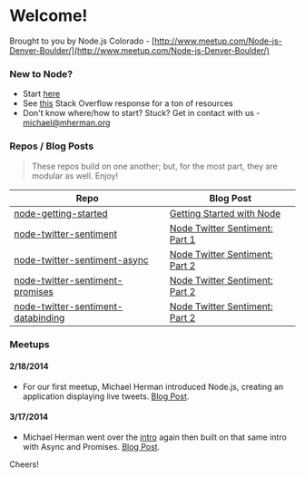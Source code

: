# Welcome!

Brought to you by Node.js Colorado - [http://www.meetup.com/Node-js-Denver-Boulder/](http://www.meetup.com/Node-js-Denver-Boulder/)

### New to Node?

- Start [here](https://github.com/mjhea0/node-getting-started)
- See [this](http://stackoverflow.com/a/5511507) Stack Overflow response for a ton of resources
- Don't know where/how to start? Stuck? Get in contact with us - michael@mherman.org

### Repos / Blog Posts

> These repos build on one another; but, for the most part, they are modular as well. Enjoy!

| Repo                                                                                                        | Blog Post |
|-------------------------------------------------------------------------------------------------------------|--------------------------------------------------------------|
| [node-getting-started](https://github.com/mjhea0/node-getting-started)                                      | [Getting Started with Node](https://github.com/mjhea0/node-getting-started/blob/master/readme.md)
| [node-twitter-sentiment](https://github.com/Nodejs-Colorado/node-twitter-sentiment)                         | [Node Twitter Sentiment: Part 1](http://mherman.org/blog/2014/02/19/node-twitter-sentiment/#.UyiDUa1dVSQ)    | 
| [node-twitter-sentiment-async](https://github.com/Nodejs-Colorado/node-twitter-sentiment-async)             | [Node Twitter Sentiment: Part 2](http://mherman.org/blog/2014/02/19/node-twitter-sentiment/#.UyiDUa1dVSQ)          |                          
| [node-twitter-sentiment-promises](https://github.com/Nodejs-Colorado/node-twitter-sentiment-promises)       | [Node Twitter Sentiment: Part 2](http://mherman.org/blog/2014/02/19/node-twitter-sentiment/#.UyiDUa1dVSQ)
| [node-twitter-sentiment-databinding](https://github.com/Nodejs-Colorado/node-twitter-sentiment-databinding) |     [Node Twitter Sentiment: Part 2](http://mherman.org/blog/2014/02/19/node-twitter-sentiment/#.UyiDUa1dVSQ)                                                    | 

### Meetups

#### 2/18/2014

- For our first meetup, Michael Herman introduced Node.js, creating an application displaying live tweets. [Blog Post](http://mherman.org/blog/2014/02/19/node-twitter-sentiment/#.UyiDUa1dVSQ).

#### 3/17/2014

- Michael Herman went over the [intro](http://mherman.org/blog/2014/02/19/node-twitter-sentiment/#.UyiDUa1dVSQ) again then built on that same intro with Async and Promises. [Blog Post](http://mherman.org/blog/2014/03/18/node-twitter-sentiment-part-2/#.UyiR861dVSQ).

Cheers!
